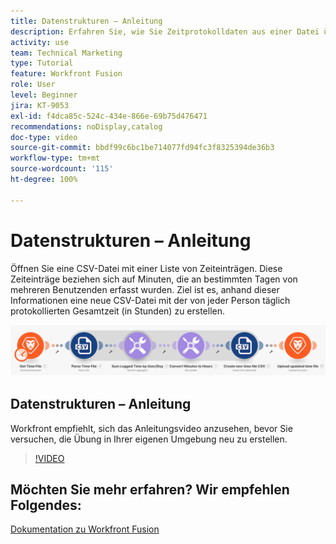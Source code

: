 ```yaml
---
title: Datenstrukturen – Anleitung
description: Erfahren Sie, wie Sie Zeitprotokolldaten aus einer Datei übernehmen, sie umwandeln und mit den umgewandelten Daten in [!DNL Adobe Workfront Fusion]eine neue Datei erstellen.
activity: use
team: Technical Marketing
type: Tutorial
feature: Workfront Fusion
role: User
level: Beginner
jira: KT-9053
exl-id: f4dca85c-524c-434e-866e-69b75d476471
recommendations: noDisplay,catalog
doc-type: video
source-git-commit: bbdf99c6bc1be714077fd94fc3f8325394de36b3
workflow-type: tm+mt
source-wordcount: '115'
ht-degree: 100%

---
```


# Datenstrukturen – Anleitung

Öffnen Sie eine CSV-Datei mit einer Liste von Zeiteinträgen. Diese Zeiteinträge beziehen sich auf Minuten, die an bestimmten Tagen von mehreren Benutzenden erfasst wurden. Ziel ist es, anhand dieser Informationen eine neue CSV-Datei mit der von jeder Person täglich protokollierten Gesamtzeit (in Stunden) zu erstellen.

![Ein Bild eines Fusion-Szenarios](assets/data-structures-and-data-stores-1.png)

## Datenstrukturen – Anleitung

Workfront empfiehlt, sich das Anleitungsvideo anzusehen, bevor Sie versuchen, die Übung in Ihrer eigenen Umgebung neu zu erstellen.

>[!VIDEO](https://video.tv.adobe.com/v/335294/?quality=12&learn=on&enablevpops=1)



## Möchten Sie mehr erfahren? Wir empfehlen Folgendes:

[Dokumentation zu Workfront Fusion](https://experienceleague.adobe.com/de/docs/workfront-fusion/using/get-started-with-fusion/understand-workfront-fusion/workfront-fusion-overview)

